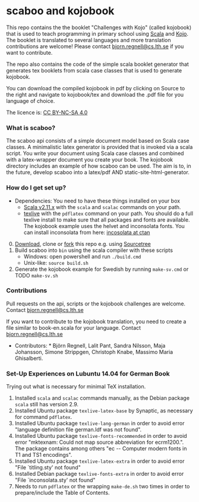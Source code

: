 # scaboo and kojobook #
 
This repo contains the the booklet "Challenges with Kojo" (called kojobook) that is used to teach programming in primary school using [Scala](http://scala-lang.org/) and [Kojo](http://www.kogics.net/kojo). The booklet is translated to several languages and more translation contributions are welcome! Please contact [bjorn.regnell@cs.lth.se](mailto:bjorn.regnell@cs.lth.se) if you want to contribute.

The repo also contains the code of the simple scala booklet generator that generates tex booklets from scala case classes that is used to generate kojobook.

You can download the compiled kojobook in pdf by clicking on Source to the right and navigate to kojobook/tex and download the .pdf file for you language of choice.

The licence is: [CC BY-NC-SA 4.0](http://creativecommons.org/licenses/by-nc-sa/4.0/)

### What is scaboo? ###

The scaboo api consists of a simple document model based on Scala case classes. A minimalistic latex generator is provided that is invoked via a scala script. You write your document using Scala case classes and combined with a latex-wrapper document you create your book. The kojobook directory includes an example of how scaboo can be used. The aim is to, in the future, develop scaboo into a latex/pdf AND static-site-html-generator.

### How do I get set up? ###

* Dependencies: You need to have these things installed on your box
    * [Scala v2.11.x](http://scala-lang.org/download/) with the `scala` and `scalac` commands on your path.
    * [texlive](https://www.tug.org/texlive/acquire-netinstall.html) with the `pdflatex` command on your path. You should do a full texlive install to make sure that all packages and fonts are available. The kojobook example uses the helvet and inconsolata fonts. You can install inconsolata from here: [incosolata at ctan](http://www.ctan.org/tex-archive/fonts/inconsolata/)

0. [Download](https://bitbucket.org/bjornregnell/scaboo/downloads), clone or [fork](https://bitbucket.org/bjornregnell/scaboo/fork) this repo e.g. using [Sourcetree](http://www.sourcetreeapp.com/)
0. Build scaboo into `bin` using the scala compiler with these scripts
    * Windows: open powershell and run `./build.cmd`
    * Unix-like: `source build.sh`
0. Generate the kojobook example for Swedish by running `make-sv.cmd` or TODO `make-sv.sh`

### Contributions  ###

Pull requests on the api, scripts or the kojobook challenges are welcome. Contact bjorn.regnell@cs.lth.se

If you want to contribute to the kojobook translation, you need to create a file similar to book-en.scala for your language. Contact bjorn.regnell@cs.lth.se

* Contributors: * Björn Regnell, Lalit Pant, Sandra Nilsson, Maja Johansson, Simone Strippgen, Christoph Knabe, Massimo Maria Ghisalberti.

### Set-Up Experiences on Lubuntu 14.04 for German Book ###

Trying out what is necessary for minimal TeX installation.

1. Installed `scala` and `scalac` commands manually, as the Debian package `scala` still has version 2.9.
2. Installed Ubuntu package `texlive-latex-base` by Synaptic, as necessary for command `pdflatex`.
3. Installed Ubuntu package `texlive-lang-german` in order to avoid error "language definition file german.ldf was not found".
4. Installed Ubuntu package `texlive-fonts-recommended` in order to avoid error "mktexnam: Could not map source abbreviation  for ecrm1200.". The package contains among others "ec -- Computer modern fonts in T1 and TS1 encodings".
5. Installed Ubuntu package `texlive-latex-extra` in order to avoid error "File `titling.sty' not found"
6. Installed Debian package `texlive-fonts-extra` in order to avoid error "File `inconsolata.sty' not found"
7. Needs to run `pdflatex` or the wrapping `make-de.sh` two times in order to prepare/include the Table of Contents.